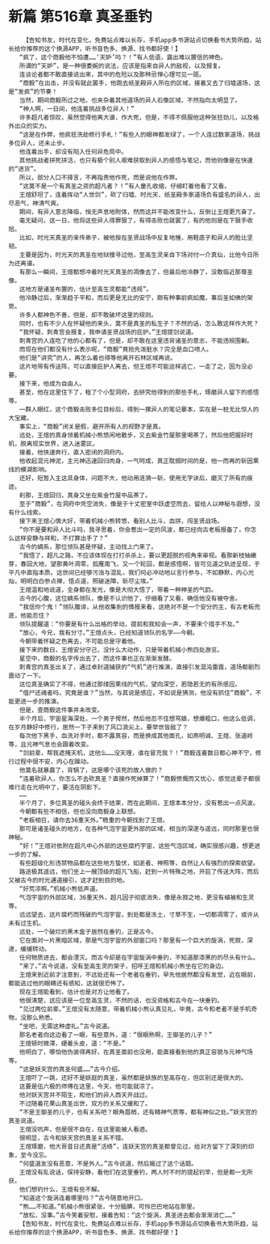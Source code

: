 # 新篇 第516章 真圣垂钓
        【告知书友，时代在变化，免费站点难以长存，手机app多书源站点切换看书大势所趋，站长给你推荐的这个换源APP，听书音色多、换源、找书都好使！】
       “疯了，这个商毅他不怕遭……‘天妒’吗？！”有人低语，露出难以置信的神色。
       所谓的“天妒”，是一种很委婉的说法，应该是指来自异人的敌视，以及报复。
       连谈论者都不敢直接说出来，其中的危险以及那种忌惮心理可见一斑。
       “商毅”在出击，并没有就此罢手，他跑去纸圣殿异人所在的区域，接着又去了归墟道场，这是“发疯”的节奏！
       当然，期间商毅所过之地，也夹杂着其他道场的异人石像区域，不然指向太明显了。
       “神人啊，一日间，他连着挑战多位异人！”
       许多超凡者惊叹，虽然觉得他离大谱，作大死，但是，不得不佩服他这种张狂劲儿，以及格外出众的实力。
       “这是在作弊，他疯狂洗劫修行手札！”有些人的眼神都发绿了，一个人连过数家道场，挑战多位异人，还未止步。
       他连着出手，却没有陷入任何异危局中。
       其他挑战者拼死拼活，也只有极个别人艰难获取到异人的感悟与笔记，而他则像是在快速的“进货”。
       所以，部分人口不择言，不再指责他作死，而是说他在作弊。
       “这莫不是一个有真圣之资的超凡者？！”有人童孔收缩，仔细盯着他看了又看。
       王煊舒坦了，连着挥动“人世剑”，砍了归墟、时光天、纸圣殿多家道场负有盛名的异人，出尽恶气，神清气爽。
       期间，有异人意志降临，悄无声息地附体，然而这并不能改变什么，反倒让王煊更亢奋了。
       毫无疑问，这一日，他将这些异人得罪狠了，有得击败也就罢了，有的他则是在下狠手收拾。
       比如，时光天真圣的亲传弟子，被他按在圣贤战场中反复地捶，用鞋底子和异人的脸比坚韧。
       主要是因为，时光天的真圣在地狱搜寻过他，至高生灵亲自下场对付一介真仙，比他今日所为还离谱。
       有那么一瞬间，王煊都想冲着时光天真圣的凋像去了，但最后他冷静了，没敢临近那尊圣像。
       这地方是诸圣布置的，估计至高生灵都能“违规”。
       他冷静过后，渐渐趋于平和，而后更是无比的安宁，颇有种事前疯如魔，事后圣如佛的架势。
       许多人都神色不善，但是，却不敢破坏这里的规则。
       同时，也有不少人在怀疑他的来头，莫不是真圣的私生子？不然的话，怎么敢这样作大死？
       “我怀疑，刺青宫会报复，我申请圣贤战场的庇护。”王煊提剑说道。
       刺青宫的人连吃了他的心都有了，但是，却不敢在这里违背诸圣的意志，不能违规围剿。
       而现在他们都没有什么表示呢，“商毅”竟抢先泼脏水？完全是血口喷人。
       他们是“讲究”的人，再怎么着也得等他离开石林区域再说。
       这片地带有传送阵，可以直接庇护人离去，但王煊不可能这样逃亡，一走了之，因为没必要。
       接下来，他成为自由人。
       甚至，他在这里住下了，租了个小型洞府，去研究他得到的那些手札，琢磨异人留下的感悟等。
       一群人眼红，这个商毅击败多位目标后，得到一摞异人的笔记摹本，实在是一桩无比惊人的大宝藏。
       事实上，“商毅”闭关是假，避开所有人的视野才是真。
       远处，王煊的真身领着机械小熊悠闲地散步，又去紫金竹屋那里喝茶了，然后他把握好时机，脱离现实世界，进入迷雾区。
       接着，他快速奔行，直入密闭的洞府内。
       他收起混元神泥，主元神迅速回归肉身，一气呵成，真正耽搁时间的是，他一而再的斩因果线的模湖影响。
       还好，短暂入主这具身体，问题不大，他动用涟漪一斩，使用无字诀后，磨灭了所有的痕迹。
       刹那，王煊回归，真身又坐在紫金竹屋中品茶了。
       至于“商毅”，在洞府中凭空消失，像是于十丈密室中跃虚空而去，留给人以神秘与遐想，没有什么线索。
       接下来王煊心情大好，带着机械小熊转悠，看别人比斗，血拼，闯圣贤战场。
       “你不是要和异人比斗吗，我寻思着，你会惹出一定的风波，都已经向古老板报备了，你怎么这样安静与祥和，不打算出手了？”
       古今的嫡系，那位领队甚是怀疑，主动找上门来了。
       “我悟了，超凡之路，不应该体现在打打杀杀上，要以更超脱的视角来审视。看那新枝抽嫩芽，春回大地，望那黄叶凋零，孤雁南飞，又一个轮回，都是感悟啊，皆可见道之轨迹呈现，于平凡中直指本质。这世间已经够污浊与混乱，我们何必冲动地以言行参与，不如静默，内心光灿，明明白白参点禅，悟点道，照破迷障，斩尽尘埃。”
       王煊温和地说道，全身都在发光，像是大彻大悟了，带着一种神圣的气韵。
       古今的心腹，这位嫡系领队，像是不认识他了，仔细看了又看，确信他没有被夺舍。
       “我信你个鬼！”领队腹诽，从他收集到的情报来看，这绝对不是一个安分的主，有古老板兜底，他能忍住？
       领队提醒道：“你要是有什么出格的举动，提前和我知会一声，不要来个措手不及。”
       “放心，今兄，我有分寸。”王煊点头，已经知道领队的名字——今朝。
       今朝带着怀疑之色离去，不可能总是守着他。
       接下来的数日，王煊安分守己，没什么大动作，只是带着机械小熊四处游览。
       星空中，商毅的名字传出去了，而这件事也正在渐渐发酵。
       刺青宫的真圣出关了，通过卓封道捕获的“气机”进行推演，直接引发混沌雷霆，道场都剧烈震动了一下。
       这位真圣确实了不得，他通过那缕因果线的气机，望向深空，若隐若无的有所感应。
       “借尸还魂者吗，究竟是谁？”当然，与其说是感应，不如说是猜测，他没有抓住“商毅”，不能更进一步的推演。
       但是，查商毅这件事并未改变。
       半个月后，宇宙星海深处，一个男子愕然，然后他忍不住想骂娘，想爆粗口，他这么低调，在岁月静好中修行，居然一下子来到了风口浪尖上，要举世皆敌了？
       每次他下黑手，血洗对手时，都不露真容，而是换成其他面孔，如燕明诚、王煊、张道岭等，且元神气息也会跟着改变。
       “剑前辈，帮我遮掩天机，这他么……没天理，谁在冒充我？！”商毅连着数日都心神不宁，修行过程中很不安，内心在躁动。
       他莫名就暴露了，背锅了，这是哪个该死的故人做的？
       “连着砍异人，你怎么不去砍真圣？直接作死掉算了！”商毅愤慨而又忧心，感觉这辈子都很难行走在光明中了，要活在阴影下。
       ……
       半个月了，多位真圣的碰头会终于结束，而在此期间，王煊本本分分，没有惹出一点风波。
       今朝都有些不相信，但也没向商毅身上联想。
       “老板相召，请你去36重天外。”稳重的今朝找到了王煊。
       那可是诸圣碰头的地方，在各种气泡宇宙更外部的区域，相当的深邃与遥远，同时那里也很神秘。
       “好！”王煊对依附在超凡中心外部的这些腐朽宇宙，这些气泡区域，确实很感兴趣，想更进一步的了解。
       有些超级化形违禁物品都在这些地方蛰伏，如逝者、神照等，自然让人有强烈的探索欲望。
       路途极其遥远，他们坐上一艘顶级的超凡飞船，赶到一片特殊之地，开启了传送大阵，而后又被古今的时光通道接引，这才赶到目的地。
       “好荒凉啊。”机械小熊低声道。
       气泡宇宙的外部区域，36重天外，超凡因子彻底消失，像是永寂之地，更没有植被和生灵等。
       远远望去，这片腐朽而残破的气泡宇宙，到处都是冻土，寸草不生，一切都凋零了，或许从未有过生机。
       远处，一个破烂的黑木盒子居然在垂钓，正是古今。
       它在面对一片黑暗区域，那是气泡宇宙的外部窗口吗？那里有一个巨大的旋涡，死寂，深邃，缓缓转动。
       任何物质进去，都会湮灭。而古今却是在宇宙旋涡中垂钓，不知道那漆黑的的尽头有什么。
       “来了。”古今说道，没有至高生灵的架子，招呼王煊和机械小熊坐在它的身边。
       王煊来到近前才注意到，不远处还有一个老者在垂钓，早先他居然都没有发觉，近在眼前，都能逃过他的眼睛还有感知，这就很恐怖了。
       现在王煊能看到，估计也是对方让他看了。
       他很清楚，这应该是一位至高生灵，不然的话，也没资格和古今在一块垂钓。
       “见过两位前辈。”王煊没有太随意，带着机械小熊认真见礼，毕竟，古今和老者不是手机奇物，没那么熟悉。
       “坐吧，无需这种虚礼。”古今说道。
       那名老者向这边看了一眼，有些意外，道：“很眼熟啊，王御圣的儿子？”
       王煊顿时微滞，硬着头皮，道：“不是。”
       他明白了，哪怕他伪装得再好，在真圣面前也没用，能直接看到他的真正容貌与元神气场等。
       “这是妖天宫的真圣何盛……”古今介绍。
       王煊吓了一跳，还好不是妖庭的真圣，虽然都是妖族的至高存在，但区别还是很大的。
       这要是伍六极的师傅在这里，今天，他可能就凉了。
       他对妖天宫并不陌生，和他们的异人西天开战过。
       不过随着花果山真圣出世，双方的关系又缓和了。
       “不是王御圣的儿子，也有关系吧？眼角眉梢，还有精神气质等，都有神似之处。”妖天宫的真圣说道。
       王煊没吭声，但是很不自在，在这里能被人看透。
       很明显，古今和妖天宫的真圣关系不错。
       王煊琢磨，他大哥昔日还真是“活络”，连妖天宫的真圣都曾见过，给对方留下了深刻的印象，至今没忘。
       “何盛道友没有恶意，不是外人。”古今说道，然后揭过了这个话题。
       王煊没有乱说话，保持安静，看他们在这里垂钓，两人时不时的提起钓竿，但是都一无所获。
       他们想钓什么，王煊有些不解。
       “知道这个旋涡连着哪里吗？”古今随意地开口。
       “熊……不知道。”机械小熊很紧张，十分腼腆，可怜巴巴地站在那里。
       “放松，没事。”古今笑着安慰，接着告知：“这个旋涡，真圣进去都会渐渐消亡……”
       【告知书友，时代在变化，免费站点难以长存，手机app多书源站点切换看书大势所趋，站长给你推荐的这个换源APP，听书音色多、换源、找书都好使！】